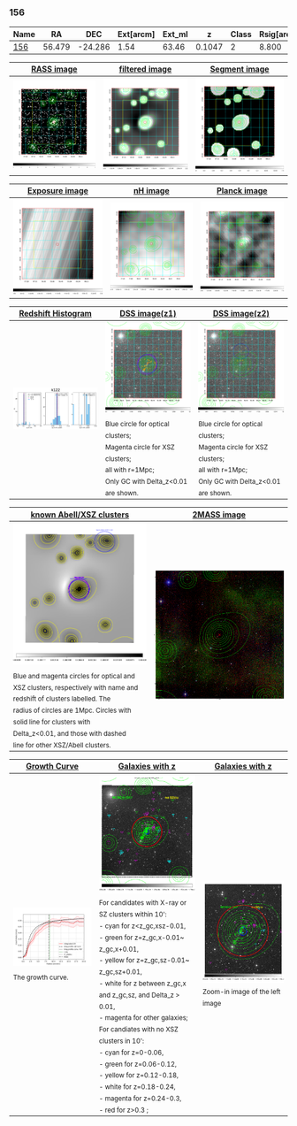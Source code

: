 <div STYLE="page-break-after: always;"></div>

### 156

|Name          |RA          |DEC      | Ext[arcm] | Ext_ml | z    | Class| Rsig[arcmin] | CRsig[c/s] | CR500[c/s] | R500[Mpc] |L500[erg/s]|F500[erg/s/cm^2]| M500[Msun]|Tx[keV]|beta|GC(XSZ,Delta_z<0.01)| GC(OPT,Delta_z<0.01)|GC|alias|
|--------------|------------|------------|---|---|-----------|--------|------|------|----|----|----|----|----|----|----|----|----|----|---|
|[156](script/156.md)     | 56.479       | -24.286       | 1.54    | 63.46   | 0.1047 | 2   | 8.800 |0.287 |0.286 |0.974 |1.616e+44 |5.778e-12 |2.909e+14 |4.276 |0.900 |Tar, |Wen, |Tar, |k122|

|[RASS image](../image/156/156_img.pdf)|[filtered image](../image/156/156_fil.pdf)|[Segment image](../image/156/156_seg.pdf)|
|-------------------|--------------------|-------------------|
| <img src="../image/156/156_img.png" width="300">  | <img src="../image/156/156_fil.png" width="300">   | <img src="../image/156/156_seg.png" width="300">  |

|[Exposure image](../image/156/156_mex.pdf)| [nH image](../image/156/156_nh.pdf)| [Planck image](../image/156/156_p.pdf)|
|-------------------|--------------------|-------------------|
|<img src="../image/156/156_mex.png" width="300">   | <img src="../image/156/156_nh.png" width="300">    | <img src="../image/156/156_p.png" width="300"> |

|[Redshift Histogram](../image/156/156_zg.pdf) | [DSS image(z1)](../image/156/156_dss_z1.pdf)      |  [DSS image(z2)](../image/156/156_dss_z2.pdf)    |
|-------------------|--------------------|-------------------|
|<img src="../image/156/156_zg.png" width="300"> |<img src="../image/156/156_dss_z1.png" width="300"> <sub><br>Blue circle for optical clusters; <br>Magenta circle for XSZ clusters; <br>all with r=1Mpc; <br>Only GC with Delta_z<0.01 are shown. </sub>| <img src="../image/156/156_dss_z2.png" width="300"><sub><br>Blue circle for optical clusters; <br>Magenta circle for XSZ clusters; <br>all with r=1Mpc; <br>Only GC with Delta_z<0.01 are shown. </sub> |

|[known Abell/XSZ clusters](../image/156/156_m.pdf) | [2MASS image](../image/156/156_2mass.pdf)      |
|-------------------|-------------------|
|<img src=../image/156/156_m.png width="300"> <sub><br>Blue and magenta circles for optical and <br>XSZ clusters, respectively with name and <br>redshift of clusters labelled. The <br>radius of circles are 1Mpc. Circles with <br>solid line for clusters with <br>Delta_z<0.01, and those with dashed <br>line for other XSZ/Abell clusters.        </sub>|<img src="../image/156/156_2mass.png" width="300">  |

|[Growth Curve](../image/156/156_gca_all.png) |[Galaxies with z](../image/156/156_opt_ned.pdf) |[Galaxies with z](../image/156/156_opt_ned_zoom.pdf) |
|-------------------|-------------------|-------------------|
| <img src="../image/156/156_gca_all.png" width="300"> <sub><br>The growth curve.</sub>| <img src=../image/156/156_opt_ned.png width="300"> <br><sub> For candidates with X-ray or SZ clusters within 10': <br> - cyan for z<z_gc,xsz-0.01, <br> - green for z=z_gc,x-0.01~ z_gc,x+0.01, <br> - yellow for z=z_gc,sz-0.01~ z_gc,sz+0.01, <br> - white for z between z_gc,x and z_gc,sz, and Delta_z > 0.01, <br> - magenta for other galaxies; <br>For candiates with no XSZ clusters in 10': <br> - cyan for z=0-0.06, <br> - green for z=0.06-0.12, <br> - yellow for z=0.12-0.18, <br> - white for z=0.18-0.24, <br> - magenta for z=0.24-0.3, <br> - red for z>0.3 ;  </sub>|<img src=../image/156/156_opt_ned_zoom.png width="300">  <br><sub> Zoom-in image of the left image</sub>|




